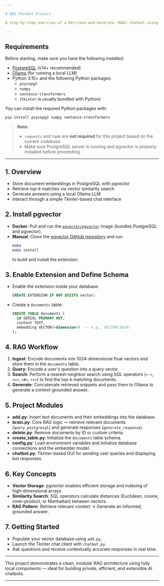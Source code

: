 ```yaml
---

# RAG Chatbot Project

A step-by-step overview of a Retrieve-and-Generate (RAG) chatbot using PostgreSQL + pgvector, Ollama LLM, and a Tkinter GUI.

---
```


## Requirements
Before starting, make sure you have the following installed:

- [PostgreSQL](https://www.enterprisedb.com/downloads/postgres-postgresql-downloads) (v14+ recommended)  
- [Ollama](https://ollama.com/) (for running a local LLM)  
- Python 3.10+ and the following Python packages:
  - `psycopg2`
  - `numpy`
  - `sentence-transformers`
  - (`tkinter` is usually bundled with Python)

You can install the required Python packages with:
```bash
pip install psycopg2 numpy sentence-transformers
```

> **Note:**  
> - `requests` and `tqdm` are **not required** for this project based on the current codebase.
> - Make sure PostgreSQL server is running and pgvector is properly installed before proceeding.

---

## 1. Overview
- Store document embeddings in PostgreSQL with pgvector  
- Retrieve top-k matches via vector similarity search  
- Generate answers using a local Ollama LLM  
- Interact through a simple Tkinter-based chat interface  

## 2. Install pgvector
- **Docker**: Pull and run the [`pgvector/pgvector`](https://hub.docker.com/r/pgvector/pgvector/tags) image (bundles PostgreSQL and pgvector).  
- **Manual**: Clone the [pgvector GitHub repository](https://github.com/pgvector/pgvector) and run:
  ```bash
  make
  make install
  ```
  to build and install the extension.

## 3. Enable Extension and Define Schema
- Enable the extension inside your database:
  ```sql
  CREATE EXTENSION IF NOT EXISTS vector;
  ```
- Create a `documents` table:
  ```sql
  CREATE TABLE documents (
    id SERIAL PRIMARY KEY,
    content TEXT,
    embedding VECTOR(<dimension>)  -- e.g., VECTOR(1024)
  );
  ```

## 4. RAG Workflow
1. **Ingest**: Encode documents into 1024-dimensional float vectors and store them in the `documents` table.  
2. **Query**: Encode a user's question into a query vector.  
3. **Search**: Perform a nearest-neighbor search using SQL operators (`<->`, `<=>`, `<#>`, `<+>`) to find the top-k matching documents.  
4. **Generate**: Concatenate retrieved snippets and pass them to Ollama to generate a context-grounded answer.

## 5. Project Modules
- **add.py**: Insert text documents and their embeddings into the database.  
- **brain.py**: Core RAG logic — retrieve relevant documents (`query_postgresql`) and generate responses (`generate_response`).  
- **delete.py**: Remove documents by ID or custom criteria.  
- **create_table.py**: Initialize the `documents` table schema.  
- **config.py**: Load environment variables and initialize database connections and the embedder model.  
- **chatbot.py**: Tkinter-based GUI for sending user queries and displaying bot responses.

## 6. Key Concepts
- **Vector Storage**: pgvector enables efficient storage and indexing of high-dimensional arrays.  
- **Similarity Search**: SQL operators calculate distances (Euclidean, cosine, inner-product, or Manhattan) between vectors.  
- **RAG Pattern**: Retrieve relevant context → Generate an informed, grounded answer.

## 7. Getting Started
- Populate your vector database using `add.py`.  
- Launch the Tkinter chat client with `chatbot.py`.  
- Ask questions and receive contextually accurate responses in real time.

---

This project demonstrates a clean, modular RAG architecture using fully local components — ideal for building private, efficient, and extensible AI chatbots.

---

